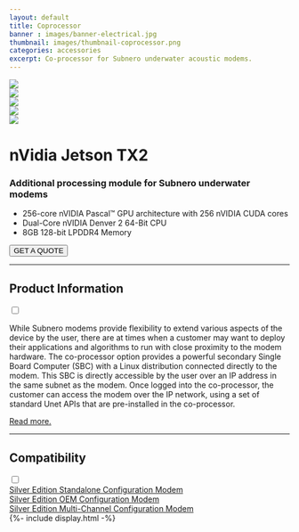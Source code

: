 ```yaml
---
layout: default
title: Coprocessor
banner : images/banner-electrical.jpg
thumbnail: images/thumbnail-coprocessor.png
categories: accessories
excerpt: Co-processor for Subnero underwater acoustic modems.
---
```


<div class='full tall' style='background-image: url({{site.baseurl}}/{{page.banner}});'>
  <div class='row'>
    <div class='large-12 columns'>
      <!-- {% include section-header.html title=page.title tagline=page.tagline color=page.title_color class="big" %} -->
    </div>
  </div>
  <div class='four spacing'></div>
  <div class='four spacing'></div>
</div>

<div class='full bg-grey'>
  <div class='row'>
      <div class='accessories'>
        <div class='accessories-img'>
            <div class='mod modBlogPost big'>
              <img id='main-img' src='{{site.baseurl}}/images/accessories-coprocessor01.jpg'>
            </div>
            <div class='modGallery'>
              <div class='media modTeamMember shortcode-list'>
                <div class="member current-li"><a class='image-nav'><img src='{{site.baseurl}}/images/accessories-coprocessor01.jpg'></a></div>
                <div class="member"><a class='image-nav'><img src='{{site.baseurl}}/images/accessories-coprocessor02.jpg'></a></div>
                <div class="member"><a class='image-nav'><img src='{{site.baseurl}}/images/accessories-coprocessor03.jpg'></a></div>
                <div class="member"><a class='image-nav'><img src='{{site.baseurl}}/images/accessories-coprocessor04.jpg'></a></div>
              </div>
            </div>
        </div>
        <div class='accessories-info'>
            <h1>nVidia Jetson TX2</h1>
            <h3>Additional processing module for Subnero underwater modems</h3>
            <ul>
              <li>256-core nVIDIA Pascal™ GPU architecture with 256 nVIDIA CUDA cores</li>
              <li>Dual-Core nVIDIA Denver 2 64-Bit CPU</li>
              <li>8GB 128-bit LPDDR4 Memory</li>
            </ul>
            <a href="mailto:sales@subnero.com"><button type="button">GET A QUOTE</button></a>
        </div>
      </div>
      <hr>
      <div class='wrap-collapsible'>
        <h2> Product Information</h2>
        <input id ='product' class='toggle' type='checkbox'>
        <label class='lbl-toggle' for='product'></label>
        <div class='collapsible-content'>
          <p> While Subnero modems provide flexibility to extend various aspects of the device by the user, there are at times when a customer may want to deploy their applications and algorithms to run with close proximity to the modem hardware. The co-processor option provides a powerful secondary Single Board Computer (SBC) with a Linux distribution connected directly to the modem. This SBC is directly accessible by the user over an IP address in the same subnet as the modem. Once logged into the co-processor, the customer can access the modem over the IP network, using a set of standard Unet APIs that are pre-installed in the co-processor.</p>
          <p><a href="https://subnero.com/wnc/2018/11/17/Underwater-modem-with-a-coprocessor.html">Read more.</a></p>
        </div>
      </div>
      <hr>
      <div class='wrap-collapsible'>
        <h2>Compatibility</h2>
        <input id ='compatibility' class='toggle' type='checkbox'>
        <label class='lbl-toggle' for='compatibility'></label>
        <div class='collapsible-content'>
          <div class="brochure-container">
            <a href="{{site.baseurl}}/products/wnc-m25mss4">Silver Edition Standalone Configuration Modem</a>
          </div>
          <div class="brochure-container">
            <a href="{{site.baseurl}}/products/wnc-m25mse4">Silver Edition OEM Configuration Modem</a>
          </div>
          <div class="brochure-container">
            <a href="{{site.baseurl}}/products/wnc-m25mss4+xch">Silver Edition Multi-Channel Configuration Modem</a>
          </div>
        </div>
      </div>
  </div>
</div>
{%- include display.html -%}
